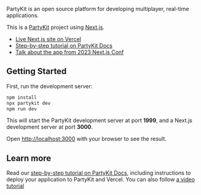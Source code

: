 PartyKit is an open source platform for developing multiplayer, real-time applications.

This is a [PartyKit](https://partykit.io) project using [Next.js](https://nextjs.org/).

- [Live Next.js site on Vercel](https://partypoll.vercel.app/)
- [Step-by-step tutorial on PartyKit Docs](https://docs.partykit.io/tutorials/add-partykit-to-a-nextjs-app/)
- [Talk about the app from 2023 Next.js Conf](https://youtu.be/SVD372XDFQQ?feature=shared)

## Getting Started

First, run the development server:

```bash
npm install
npx partykit dev
npm run dev
```

This will start the PartyKit development server at port **1999**, and a Next.js development server at port **3000**.

Open [http://localhost:3000](http://localhost:3000) with your browser to see the result.

## Learn more

Read our [step-by-step tutorial on PartyKit Docs](https://docs.partykit.io/tutorials/add-partykit-to-a-nextjs-app/), including instructions to deploy your application to PartyKit and Vercel. You can also follow [a video tutorial](https://youtu.be/SVD372XDFQQ?feature=shared)

